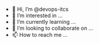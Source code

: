 - 👋 Hi, I’m @devops-itcs
- 👀 I’m interested in ...
- 🌱 I’m currently learning ...
- 💞️ I’m looking to collaborate on ...
- 📫 How to reach me ...

<!---
devops-itcs/devops-itcs is a ✨ special ✨ repository because its `README.md` (this file) appears on your GitHub profile.
You can click the Preview link to take a look at your changes.
--->
